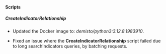 
#### Scripts

##### CreateIndicatorRelationship
- Updated the Docker image to: *demisto/python3:3.12.8.1983910*.

- Fixed an issue where the **CreateIndicatorRelationship** script failed due to long searchIndicators queries, by batching requests.